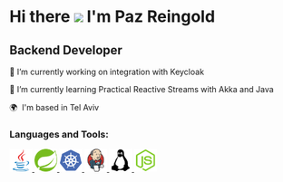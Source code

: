 Hi there ![](https://user-images.githubusercontent.com/18350557/176309783-0785949b-9127-417c-8b55-ab5a4333674e.gif) I'm Paz Reingold
====================================================================================================================================

Backend Developer
-----------------

🔭 I’m currently working on integration with Keycloak

🌱 I’m currently learning Practical Reactive Streams with Akka and Java

🌍  I'm based in Tel Aviv

<h3 align="left">Languages and Tools:</h3>
<p align="left">
  <a href="https://www.w3schools.com/java/" target="_blank" rel="noreferrer">
    <img src="https://raw.githubusercontent.com/devicons/devicon/master/icons/java/java-original.svg" alt="Java" width="40" height="40"/>
  </a> 
  <a href="https://www.baeldung.com/spring-tutorial" target="_blank" rel="noreferrer"> 
    <img src="https://raw.githubusercontent.com/devicons/devicon/master/icons/spring/spring-original.svg" alt="Spring" width="40" height="40"/> 
  </a> 
  <a href="https://kubernetes.io/" target="_blank" rel="noreferrer"> 
    <img src="https://raw.githubusercontent.com/devicons/devicon/master/icons/kubernetes/kubernetes-plain.svg" alt="Kubernetes" width="40" height="40"/> 
  </a> 
  <a href="https://www.jenkins.io/" target="_blank" rel="noreferrer"> 
    <img src="https://raw.githubusercontent.com/devicons/devicon/master/icons/jenkins/jenkins-original.svg" alt="Jenkins" width="40" height="40"/> 
  </a> 
  <a href="https://www.redhat.com/en/technologies/linux-platforms/enterprise-linux" target="_blank" rel="noreferrer"> 
    <img src="https://raw.githubusercontent.com/devicons/devicon/master/icons/linux/linux-plain.svg" alt="Red Hat Enterprise Linux" width="40"       height="40"/> 
  </a> 
  <a href="https://nestjs.com/" target="_blank" rel="noreferrer"> 
    <img src="https://raw.githubusercontent.com/devicons/devicon/master/icons/nodejs/nodejs-original.svg" alt="Nest" width="40" height="40"/> 
  </a> 
</p>

